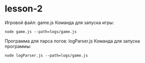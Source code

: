 # lesson-2

Игровой файл: game.js
Команда для запуска игры:
```
node game.js --path=logs/game.js
```
Программа для парса логов: logParser.js
Команда для запуска программы:
```
node logParser.js --path=logs/game.js
```
